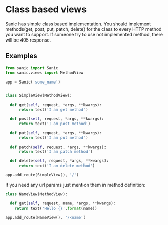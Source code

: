 # Class based views

Sanic has simple class based implementation. You should implement methods(get, post, put, patch, delete) for the class to every HTTP method you want to support. If someone try to use not implemented method, there will be 405 response.

## Examples
```python
from sanic import Sanic
from sanic.views import MethodView

app = Sanic('some_name')


class SimpleView(MethodView):

  def get(self, request, *args, **kwargs):
      return text('I am get method')

  def post(self, request, *args, **kwargs):
      return text('I am post method')

  def put(self, request, *args, **kwargs):
      return text('I am put method')

  def patch(self, request, *args, **kwargs):
      return text('I am patch method')

  def delete(self, request, *args, **kwargs):
      return text('I am delete method')

app.add_route(SimpleView(), '/')

```

If you need any url params just mention them in method definition:

```python
class NameView(MethodView):

  def get(self, request, name, *args, **kwargs):
    return text('Hello {}'.format(name))

app.add_route(NameView(), '/<name')

```
